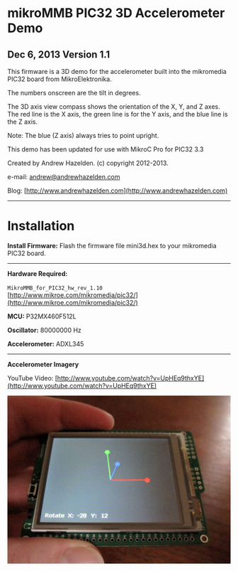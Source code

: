 # mikroMMB PIC32 3D Accelerometer Demo #

**Dec 6, 2013 Version 1.1**
--------------------------------------------------

This firmware is a 3D demo for the accelerometer built into the mikromedia PIC32 board from MikroElektronika.

The numbers onscreen are the tilt in degrees.

The 3D axis view compass shows the orientation of the X, Y, and Z axes. The red line is the X axis, the green line is for the Y axis, and the blue line is the Z axis. 

Note: The blue (Z axis) always tries to point upright.

This demo has been updated for use with MikroC Pro for PIC32 3.3

Created by Andrew Hazelden. (c) copyright 2012-2013.

e-mail: [andrew@andrewhazelden.com](mailto:andrew@andrewhazelden.com)

Blog: [http://www.andrewhazelden.com](http://www.andrewhazelden.com)


------------------------------------------------------

# Installation #

**Install Firmware:** Flash the firmware file mini3d.hex to your mikromedia PIC32 board.

------------------------------------------------------

**Hardware Required:**

`MikroMMB_for_PIC32_hw_rev_1.10 `  
[http://www.mikroe.com/mikromedia/pic32/](http://www.mikroe.com/mikromedia/pic32/)

**MCU:** P32MX460F512L
 
**Oscillator:** 80000000 Hz

**Accelerometer:** ADXL345

------------------------------------------------------

**Accelerometer Imagery**

YouTube Video: [http://www.youtube.com/watch?v=UpHEq9thxYE](http://www.youtube.com/watch?v=UpHEq9thxYE)

![Accelerometer Demo](photo/mikroMMB_3D_accelerometer_demo.jpg)



